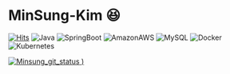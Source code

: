 # MinSung-Kim :satisfied:

[![Hits](https://hits.seeyoufarm.com/api/count/incr/badge.svg?url=https%3A%2F%2Fgithub.com%2Fjiokim-7&count_bg=%23CFD726&title_bg=%23D71212&icon=&icon_color=%23D92020&title=hits&edge_flat=false)](https://hits.seeyoufarm.com)
![Java](https://img.shields.io/badge/Java-007396.svg?&style=for-the-badge&logo=Java&logoColor=white)
![SpringBoot](https://img.shields.io/badge/SpringBoot-6DB33F.svg?&style=for-the-badge&logo=SpringBoot&logoColor=white)
![AmazonAWS](https://img.shields.io/badge/Amazon_AWS-232F3E.svg?&style=for-the-badge&logo=Amazonaws&logoColor=white)
![MySQL](https://img.shields.io/badge/MySQL-232F3E.svg?&style=for-the-badge&logo=Mysql&logoColor=white)
![Docker](https://img.shields.io/badge/Docker-2496ED.svg?&style=for-the-badge&logo=Docker&logoColor=white)
![Kubernetes](https://img.shields.io/badge/Kubernetes-326CE5.svg?&style=for-the-badge&logo=Kubernetes&logoColor=white)

[![Minsung_git_status](https://github-readme-stats.vercel.app/api?username=jiokim-7&show_icons=true&theme=radical)
)](https://github.com/jiokim-7)
